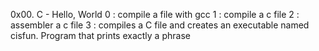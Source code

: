 0x00. C - Hello, World
0 : compile a file with gcc
1 : compile a c file
2 : assembler a c file
3 : compiles a C file and creates an executable named cisfun.
Program that prints exactly a phrase
